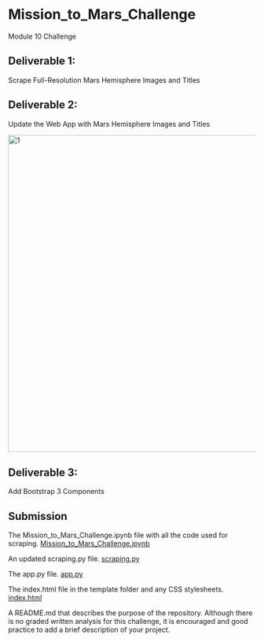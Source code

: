 # Mission_to_Mars_Challenge

Module 10 Challenge

## Deliverable 1: 

Scrape Full-Resolution Mars Hemisphere Images and Titles

## Deliverable 2: 

Update the Web App with Mars Hemisphere Images and Titles

<img width="644" alt="1" src="https://user-images.githubusercontent.com/86527347/133018573-5f2dce98-31bd-4f6c-bd0c-af8ad471dad2.png">

## Deliverable 3: 

Add Bootstrap 3 Components

## Submission

The Mission_to_Mars_Challenge.ipynb file with all the code used for scraping.
[Mission_to_Mars_Challenge.ipynb](Mission_to_Mars_Challenge.ipynb)

An updated scraping.py file.
[scraping.py](Mission_to_Mars_Challenge/scraping.py) 

The app.py file.
[app.py](Mission_to_Mars_Challenge/app.py)

The index.html file in the template folder and any CSS stylesheets.
[index.html](Mission_to_Mars_Challenge/template/index.html)

A README.md that describes the purpose of the repository. Although there is no graded written analysis for this challenge, it is encouraged and good practice to add a brief description of your project.

